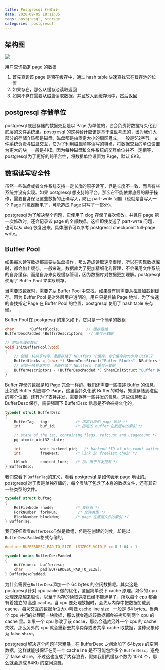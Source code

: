 ```yaml
---
title: Postgresql 存储设计
date: 2020-09-05 18:11:05
tags: postgresql, storage
categories: postgresql
---
```




## 架构图

<img src="pg-storage-architecture.svg">



用户查询指定 page 的数据

1. 首先查询该 page 是否在缓存中，通过 hash table 快速查找它在缓存池的位置
2. 如果存在，那么从缓存池读取返回
3. 如果不存在需要从磁盘读取数据，并且放入到缓存池中，然后返回

## postgresql  存储单位

postgresql 底层存储的数据交互是以 Page 为单位的，它会负责将数据持久化到底层的文件系统里。postgresql 的这种设计应该是基于磁盘考虑的，因为我们大部分的存储介质都是磁盘，磁盘都是由固定大小的扇区组成，一般是512字节。文件系统负责与磁盘交互，它为了利用磁盘顺序读写的特点，将数据交互的单位设置为更大的块，一般是4KB。因为每种磁盘和文件系统的交互单位并不一定相等，postgresql 为了更好的跨平台性，将数据单位设置为 Page，默认 8KB。



## 数据读写安全性

虽然一些磁盘或者文件系统支持一定长度的原子读写，但是长度不一致，而且有些系统并没有实现。如果 postgresql 想支持跨平台，那么它不能依靠底层的原子操作，需要自身保证这些数据的正确写入，防止 part-write 问题（也就是当写入一个 Page 时机器断电了，可能造成 Page 只写了一部分）。

postgresql 为了解决整个问题，它使用了 xlog 存储了每次修改。并且在 page 第一次修改时，还会记录该 page 的全部数据。这样即使发送了 part-write 问题，也可以从 xlog 恢复出来，具体细节可以参考 postgresql checkpoint full-page write。



## Buffer Pool

如果每次读写数据都需要从磁盘操作，那么造成读取速度很慢，所以在实现数据库时，都会加上缓存。一般来说，数据库为了更加精细化的管理，不会采用文件系统的自身缓存，而是自身来实现缓存管理，因为数据库对数据更加理解。postgresql 使用了 Buffer Pool 来实现缓存。

当需要取数据时，需要先从 Buffer Pool 中查找，如果没有则需要从磁盘加载到缓存。因为 Buffer Pool 是对外层用户透明的，用户只是传输 Page 地址，为了快速的查找指定 Page 在 Buffer Pool 的位置，postgresql 使用了 hash table 来存储。



Buffer Pool 在 postgresql 的定义如下，它只是一个简单的数组

```c
char	   *BufferBlocks;            // 缓存数组
BufferDescPadded *BufferDescriptors;  // 缓存元数据

// 初始化缓存数组
void InitBufferPool(void)
{
    // 创建一块共享内存，里面存储了 NBuffers 个缓存，每个缓存的大小为 BLCKSZ
    BufferBlocks = (char *) ShmemInitStruct("Buffer Blocks", NBuffers * (Size) BLCKSZ, &foundBufs);
    // 创建一块共享内存，里面存储了 NBuffers 个缓存元数据
    BufferDescriptors = (BufferDescPadded *) ShmemInitStruct("Buffer Descriptors", NBuffers * sizeof(BufferDescPadded), &foundDescs);
}

```

Buffer 存储的数据是和 Page 完全一样的。我们还需要一些描述 Buffer 的信息，比如该 Buffer 对应哪个 Page，这里当持久化该 Buffer 的时候，知道存储到磁盘的哪个位置。还有为了支持并发，需要保存一些并发的信息。这些信息都由 BufferDesc 保存，需要强调下 BufferDesc 信息是不会被持久化的。

```c
typedef struct BufferDesc
{
	BufferTag	tag;			/* 指定对应的 page 地址 */
	int			buf_id;			/* 指定的 buffer 在数组中的索引 */

	/* state of the tag, containing flags, refcount and usagecount */
	pg_atomic_uint32 state;

	int			wait_backend_pid;	/* backend PID of pin-count waiter */
	int			freeNext;		/* link in freelist chain */

	LWLock		content_lock;	/* 锁，用于并发控制 */
} BufferDesc;
```

我们查看下 `BufferTag`的定义，看看 postgresql 是如何表示 page 地址的。postgresql 对于表是单独存储的，每个表除了包含了本身的数据文件，还有其它一些类型的文件。

```c
typedef struct buftag
{
	RelFileNode rnode;			/* 表标识 */
	ForkNumber	forkNum;         /* 文件类型 */
	BlockNumber blockNum;		/* page 在底层文件的索引 */
} BufferTag;
```



我们仔细看看`BufferDesc`虽然是数组，但是在创建的时候，却是以`BufferDescPadded`格式存储的。

```c
#define BUFFERDESC_PAD_TO_SIZE	(SIZEOF_VOID_P == 8 ? 64 : 1)

typedef union BufferDescPadded
{
	BufferDesc	bufferdesc;
	char		pad[BUFFERDESC_PAD_TO_SIZE];
} BufferDescPadded;
```

为什么需要在`BufferDesc`添加一个 64 bytes 的空闲数据呢。其实这是 postgresql 针对 cpu cache 做的优化，这里简单说下 cache 原理。如今的 cpu 处理速度越来越快，以至于内存的读取速度已经不能满足了，所以每个 cpu 都会有着独立的 高速 cache。当 cpu 要处理数据时，会先从内存中把数据加载到 cache，每次交互的数据单位大小叫做 cache line size，一般是 64 bytes。当两个 cpu 并行的处理同一块数据，那么就会造成该数据都会被拷贝到两个 cpu 的 cache 里。如果一个 cpu 修改了该 cache，那么会造成另外一个 cpu 的 cache 失效，那么另外的 cpu 就会重新去共享内存或者共享 cache 取数据，这种现象称为 false share。

postgresql 解决这个问题非常粗暴，在 BufferDesc 之间添加了 64bytes 的空闲数据，这样就能够保证在同一个 cache line 是不可能包含多个 `BufferDesc`，避免了 false share。不过这也造成了内存浪费，假如我们的缓存个数为 1024 个，那么就会造成 64Kb 的空间浪费。

